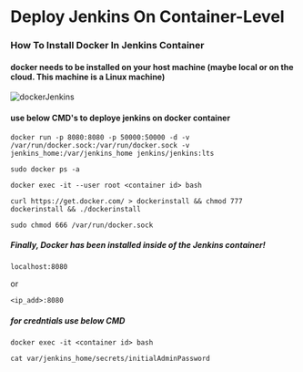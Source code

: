 # Deploy Jenkins On Container-Level

### How To Install Docker In Jenkins Container

#### docker needs to be installed on your host machine (maybe local or on the cloud. This machine is a Linux machine)



![dockerJenkins](https://user-images.githubusercontent.com/103893307/170216869-2dd591f7-90c1-4c77-b5c5-d150377e5257.png)

#### use below CMD's to deploye jenkins on docker container

```
docker run -p 8080:8080 -p 50000:50000 -d -v /var/run/docker.sock:/var/run/docker.sock -v jenkins_home:/var/jenkins_home jenkins/jenkins:lts
```

```
sudo docker ps -a
```

```
docker exec -it --user root <container id> bash
```

```
curl https://get.docker.com/ > dockerinstall && chmod 777 dockerinstall && ./dockerinstall
```

```
sudo chmod 666 /var/run/docker.sock
```

##### Finally, Docker has been installed inside of the Jenkins container!

```
localhost:8080 
```

or

```
<ip_add>:8080
```

##### for credntials use below CMD

```
docker exec -it <container id> bash
```

```
cat var/jenkins_home/secrets/initialAdminPassword
```




